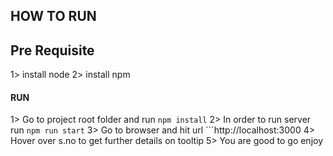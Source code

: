 ## HOW TO RUN ##

## Pre Requisite ##
1> install node
2> install npm

#### RUN ####
1> Go to project root folder and run ```npm install```
2> In order to run server run ```npm run start```
3> Go to browser and hit url ```http://localhost:3000
4> Hover over s.no to get further details on tooltip
5> You are good to go enjoy